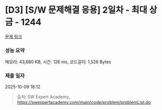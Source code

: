 # [D3] [S/W 문제해결 응용] 2일차 - 최대 상금 - 1244 

[문제 링크](https://swexpertacademy.com/main/code/problem/problemDetail.do?contestProbId=AV15Khn6AN0CFAYD) 

### 성능 요약

메모리: 43,680 KB, 시간: 126 ms, 코드길이: 1,526 Bytes

### 제출 일자

2025-10-09 18:12



> 출처: SW Expert Academy, https://swexpertacademy.com/main/code/problem/problemList.do